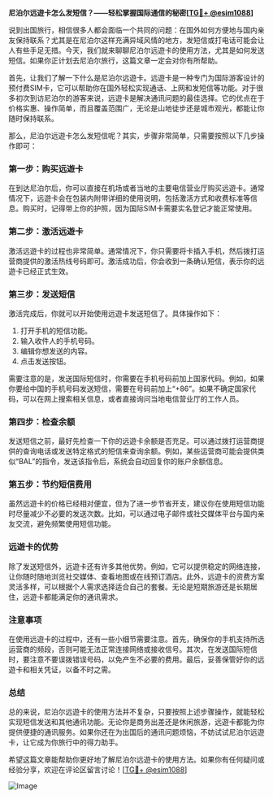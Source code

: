 **尼泊尔远遊卡怎么发短信？——轻松掌握国际通信的秘密[[TG💪+ @esim1088](https://t.me/s/esim1088)]**

说到出国旅行，相信很多人都会面临一个共同的问题：在国外如何方便地与国内亲友保持联系？尤其是在尼泊尔这样充满异域风情的地方，发短信或打电话可能会让人有些手足无措。今天，我们就来聊聊尼泊尔远遊卡的使用方法，尤其是如何发送短信。如果你正计划去尼泊尔旅行，这篇文章一定会对你有所帮助。

首先，让我们了解一下什么是尼泊尔远遊卡。远遊卡是一种专门为国际游客设计的预付费SIM卡，它可以帮助你在国外轻松实现通话、上网和发短信等功能。对于很多初次到访尼泊尔的游客来说，远遊卡是解决通讯问题的最佳选择。它的优点在于价格实惠、操作简单，而且覆盖范围广，无论是山地徒步还是城市观光，都能让你随时保持联系。

那么，尼泊尔远遊卡怎么发短信呢？其实，步骤非常简单，只需要按照以下几步操作即可：

### **第一步：购买远遊卡**
在到达尼泊尔后，你可以直接在机场或者当地的主要电信营业厅购买远遊卡。通常情况下，远遊卡会在包装内附带详细的使用说明，包括激活方式和收费标准等信息。购买时，记得带上你的护照，因为国际SIM卡需要实名登记才能正常使用。

### **第二步：激活远遊卡**
激活远遊卡的过程也非常简单。通常情况下，你只需要将卡插入手机，然后拨打运营商提供的激活热线号码即可。激活成功后，你会收到一条确认短信，表示你的远遊卡已经正式生效。

### **第三步：发送短信**
激活完成后，你就可以开始使用远遊卡发送短信了。具体操作如下：
1. 打开手机的短信功能。
2. 输入收件人的手机号码。
3. 编辑你想发送的内容。
4. 点击发送按钮。

需要注意的是，发送国际短信时，你需要在手机号码前加上国家代码。例如，如果你要给中国的手机号码发送短信，需要在号码前加上“+86”。如果不确定国家代码，可以在网上搜索相关信息，或者直接询问当地电信营业厅的工作人员。

### **第四步：检查余额**
发送短信之前，最好先检查一下你的远遊卡余额是否充足。可以通过拨打运营商提供的查询电话或发送特定格式的短信来查询余额。例如，某些运营商可能会提供类似“BAL”的指令，发送该指令后，系统会自动回复你的账户余额信息。

### **第五步：节约短信费用**
虽然远遊卡的价格已经相对便宜，但为了进一步节省开支，建议你在使用短信功能时尽量减少不必要的发送次数。比如，可以通过电子邮件或社交媒体平台与国内亲友交流，避免频繁使用短信功能。

### **远遊卡的优势**
除了发送短信外，远遊卡还有许多其他优势。例如，它可以提供稳定的网络连接，让你随时随地浏览社交媒体、查看地图或在线预订酒店。此外，远遊卡的资费方案灵活多样，可以根据个人需求选择适合自己的套餐。无论是短期旅游还是长期居住，远遊卡都能满足你的通讯需求。

### **注意事项**
在使用远遊卡的过程中，还有一些小细节需要注意。首先，确保你的手机支持所选运营商的频段，否则可能无法正常连接网络或接收信号。其次，在发送国际短信时，要注意不要误拨错误号码，以免产生不必要的费用。最后，妥善保管好你的远遊卡和相关凭证，以备不时之需。

### **总结**
总的来说，尼泊尔远遊卡的使用方法并不复杂，只要按照上述步骤操作，就能轻松实现短信发送和其他通讯功能。无论你是商务出差还是休闲旅游，远遊卡都能为你提供便捷的通讯服务。如果你还在为出国后的通讯问题烦恼，不妨试试尼泊尔远遊卡，让它成为你旅行中的得力助手。

希望这篇文章能帮助你更好地了解尼泊尔远遊卡的使用方法。如果你有任何疑问或经验分享，欢迎在评论区留言讨论！[[TG💪+ @esim1088](https://t.me/s/esim1088)] 

![Image](https://i.postimg.cc/4NQfJmqS/Snipaste-2025-05-13-00-14-12.png)